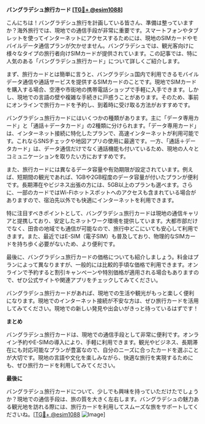 **バングラデシュ旅行カード [[TG💪+ @esim1088](https://t.me/s/esim1088)]**

こんにちは！バングラデシュ旅行を計画している皆さん、準備は整っていますか？海外旅行では、現地での通信手段が非常に重要です。スマートフォンやタブレットを使ってインターネットにアクセスするためには、現地のSIMカードやモバイルデータ通信プランが欠かせません。バングラデシュでは、観光客向けに様々なタイプの旅行者向けSIMカードが提供されています。この記事では、特に人気のある「バングラデシュ旅行カード」について詳しくご紹介します。

まず、旅行カードとは簡単に言うと、バングラデシュ国内で利用できるモバイルデータ通信や通話サービスを提供するSIMカードのことです。現地でSIMカードを購入する場合、空港や市街地の携帯電話ショップで手軽に入手できます。しかし、現地での言語の壁や複雑な手続きに戸惑うことがあります。そのため、事前にオンラインで旅行カードを予約し、到着時に受け取る方法がおすすめです。

バングラデシュ旅行カードにはいくつかの種類があります。主に「データ専用カード」と「通話＋データカード」の2種類に分けられます。「データ専用カード」は、インターネット接続に特化したプランで、高速インターネットが利用可能です。これならSNSチェックや地図アプリの使用に最適です。一方、「通話＋データカード」は、データ通信だけでなく通話機能も付いているため、現地の人々とコミュニケーションを取りたい方におすすめです。

また、旅行カードには異なるデータ容量や有効期限が設定されています。例えば、短期間の観光であれば、1GBや2GB程度のデータ容量が付いたプランが便利です。長期滞在やビジネス出張の方には、5GB以上のプランも選べます。さらに、一部のカードではWi-Fiホットスポットへのアクセスも含まれている場合がありますので、宿泊先以外でも快適にインターネットを利用できます。

特に注目すべきポイントとして、バングラデシュ旅行カードは現地の通信キャリアと提携しており、安定したネットワーク環境を提供しています。大都市部だけでなく、田舎の地域でも通信が可能なので、旅行中どこにいても安心して利用できます。また、最近ではE-SIM（電子SIM）も普及しており、物理的なSIMカードを持ち歩く必要がないため、より便利です。

最後に、バングラデシュ旅行カードの価格についても紹介しましょう。料金はプランによって異なりますが、一般的には比較的手頃な価格で利用できます。オンラインで予約すると割引キャンペーンや特別価格が適用される場合もありますので、ぜひ公式サイトや関連アプリをチェックしてみてください。

バングラデシュ旅行カードがあれば、現地での生活や観光がもっと楽しく便利になります。現地でのインターネット接続が不安な方は、ぜひ旅行カードを活用してみてください。現地での新しい発見や出会いがきっと待っているはずです！

**まとめ**

バングラデシュ旅行カードは、現地での通信手段として非常に便利です。オンライン予約やE-SIMの導入により、手軽に利用できます。観光やビジネス、長期滞在にも対応可能なプランが豊富なので、自分のニーズに合ったカードを選ぶことが大切です。現地の言語や文化を楽しみながら、快適な旅行を実現するためにも、ぜひ旅行カードを利用してみてください。

**最後に**

バングラデシュ旅行カードについて、少しでも興味を持っていただけたでしょうか？現地での通信手段は、旅の質を大きく左右します。バングラデシュの魅力ある観光地を訪れる際には、旅行カードを利用してスムーズな旅をサポートしてくださいね。[[TG💪+ @esim1088](https://t.me/s/esim1088) ![Image](https://i.postimg.cc/Y0z9fWf4/image.png)]